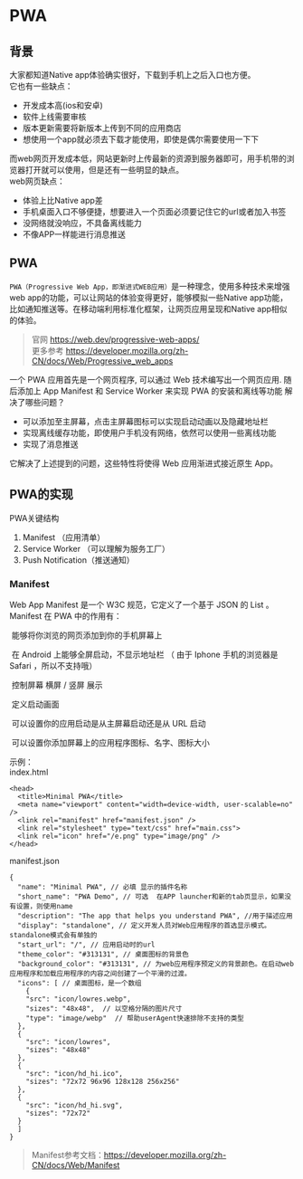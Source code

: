 # PWA

## 背景

大家都知道Native app体验确实很好，下载到手机上之后入口也方便。  
它也有一些缺点：  
- 开发成本高(ios和安卓)
- 软件上线需要审核
- 版本更新需要将新版本上传到不同的应用商店
- 想使用一个app就必须去下载才能使用，即使是偶尔需要使用一下下

而web网页开发成本低，网站更新时上传最新的资源到服务器即可，用手机带的浏览器打开就可以使用，但是还有一些明显的缺点。  
web网页缺点：  
- 体验上比Native app差
- 手机桌面入口不够便捷，想要进入一个页面必须要记住它的url或者加入书签
- 没网络就没响应，不具备离线能力
- 不像APP一样能进行消息推送


## PWA

`PWA（Progressive Web App，即渐进式WEB应用）`是一种理念，使用多种技术来增强web app的功能，可以让网站的体验变得更好，能够模拟一些Native app功能，比如通知推送等。在移动端利用标准化框架，让网页应用呈现和Native app相似的体验。  

> 官网 https://web.dev/progressive-web-apps/  
> 更多参考 https://developer.mozilla.org/zh-CN/docs/Web/Progressive_web_apps  

一个 PWA 应用首先是一个网页程序, 可以通过 Web 技术编写出一个网页应用. 随后添加上 App Manifest 和 Service Worker 来实现 PWA 的安装和离线等功能
解决了哪些问题？  

- 可以添加至主屏幕，点击主屏幕图标可以实现启动动画以及隐藏地址栏
- 实现离线缓存功能，即使用户手机没有网络，依然可以使用一些离线功能
- 实现了消息推送

它解决了上述提到的问题，这些特性将使得 Web 应用渐进式接近原生 App。

## PWA的实现

PWA关键结构

1. Manifest （应用清单）
2. Service Worker （可以理解为服务工厂）
3. Push Notification（推送通知）

### Manifest
Web App Manifest 是一个 W3C 规范，它定义了一个基于 JSON 的 List 。Manifest 在 PWA 中的作用有：

​ 能够将你浏览的网页添加到你的手机屏幕上

​ 在 Android 上能够全屏启动，不显示地址栏 （ 由于 Iphone 手机的浏览器是 Safari ，所以不支持哦）

​ 控制屏幕 横屏 / 竖屏 展示

​ 定义启动画面

​ 可以设置你的应用启动是从主屏幕启动还是从 URL 启动

​ 可以设置你添加屏幕上的应用程序图标、名字、图标大小

示例：  
index.html
```
<head>
  <title>Minimal PWA</title>
  <meta name="viewport" content="width=device-width, user-scalable=no" />
  <link rel="manifest" href="manifest.json" />
  <link rel="stylesheet" type="text/css" href="main.css">
  <link rel="icon" href="/e.png" type="image/png" />
</head>
```
manifest.json
```
{
  "name": "Minimal PWA", // 必填 显示的插件名称
  "short_name": "PWA Demo", // 可选  在APP launcher和新的tab页显示，如果没有设置，则使用name
  "description": "The app that helps you understand PWA", //用于描述应用
  "display": "standalone", // 定义开发人员对Web应用程序的首选显示模式。standalone模式会有单独的
  "start_url": "/", // 应用启动时的url
  "theme_color": "#313131", // 桌面图标的背景色
  "background_color": "#313131", // 为web应用程序预定义的背景颜色。在启动web应用程序和加载应用程序的内容之间创建了一个平滑的过渡。
  "icons": [ // 桌面图标，是一个数组
    {
    "src": "icon/lowres.webp",
    "sizes": "48x48",  // 以空格分隔的图片尺寸
    "type": "image/webp"  // 帮助userAgent快速排除不支持的类型
  },
  {
    "src": "icon/lowres",
    "sizes": "48x48"
  },
  {
    "src": "icon/hd_hi.ico",
    "sizes": "72x72 96x96 128x128 256x256"
  },
  {
    "src": "icon/hd_hi.svg",
    "sizes": "72x72"
  }
  ]
}
```
> Manifest参考文档：https://developer.mozilla.org/zh-CN/docs/Web/Manifest
